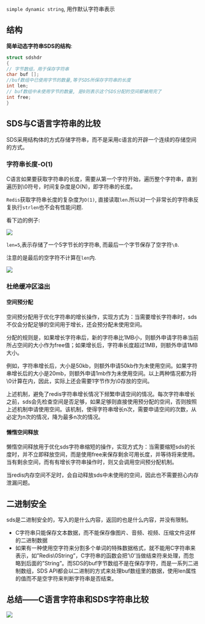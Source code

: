 `simple dynamic string`, 用作默认字符串表示

## 结构

**简单动态字符串SDS的结构**:

```c
struct sdshdr 
{
// 字节数组，用于保存字符串   
char buf [];
//buf数组中已使用字节的数量,等于SDS所保存字符串的长度    
int len;
// buf数组中未使用字节的数量, 是0则表示这个SDS分配的空间都被用完了  
int free;
}
```

## SDS与C语言字符串的比较

 SDS采用结构体的方式存储字符串，而不是采用c语言的开辟一个连续的存储空间的方式。

### 字符串长度-O(1)

C语言如果要获取字符串的长度，需要从第一个字符开始，遍历整个字符串，直到遍历到\0符号，时间复杂度是O(N)，即字符串的长度。

`Redis`获取字符串长度的复杂度为`O(1)`, 直接读取`len`.所以对一个非常长的字符串反复执行`strlen`也不会有性能问题.

看下边的例子:

![](https://ws1.sinaimg.cn/large/006tKfTcly1g0h79gpdkbj30lo0aw74e.jpg)

`len=5`,表示存储了一个5字节长的字符串, 而最后一个字节保存了空字符`\0`.

注意的是最后的空字符不计算在`len`内.

![](https://ws3.sinaimg.cn/large/006tKfTcly1g0h7cdq2grj30sg0b8q38.jpg)

### 杜绝缓冲区溢出

#### 空间预分配

 空间预分配用于优化字符串的增长操作，实现方式为：当需要增长字符串时，sds不仅会分配足够的空间用于增长，还会预分配未使用空间。

分配的规则是，如果增长字符串后，新的字符串比1MB小，则额外申请字符串当前所占空间的大小作为free值；如果增长后，字符串长度超过1MB，则额外申请1MB大小。

例如，字符串增长后，大小是50kb，则额外申请50kb作为未使用空间。如果字符串增长后的大小是20mb，则额外申请1mb作为未使用空间。以上两种情况都为将\0计算在内，因此，实际上还会需要1字节作为\0存放的空间。

上述机制，避免了redis字符串增长情况下频繁申请空间的情况。每次字符串增长之前，sds会先检查空间是否足够，如果足够则直接使用预分配的空间，否则按照上述机制申请使用空间。该机制，使得字符串增长n次，需要申请空间的次数，从必定为n次的情况，降为最多n次的情况。



#### 懒惰空间释放

懒惰空间释放用于优化sds字符串缩短的操作，实现方式为：当需要缩短sds的长度时，并不立即释放空间，而是使用free来保存剩余可用长度，并等待将来使用。当有剩余空间，而有有增长字符串操作时，则又会调用空间预分配机制。

当redis内存空间不足时，会自动释放sds中未使用的空间，因此也不需要担心内存泄漏问题。

## 二进制安全

sds是二进制安全的，写入的是什么内容，返回的也是什么内容，并没有限制。

- C字符串只能保存文本数据，而不能保存像图片、音频、视频、压缩文件这样的二进制数据
- 如果有一种使用空字符来分割多个单词的特殊数据格式，就不能用C字符串来表示，如”Redis\0String”，C字符串的函数会把’\0’当做结束符来处理，而忽略到后面的”String”。而SDS的buf字节数组不是在保存字符，而是一系列二进制数组，SDS API都会以二进制的方式来处理buf数组里的数据，使用len属性的值而不是空字符来判断字符串是否结束。



## 总结——C语言字符串和SDS字符串比较

![](https://ws4.sinaimg.cn/large/006tKfTcly1g0h8147gq3j312e0a6aau.jpg)













